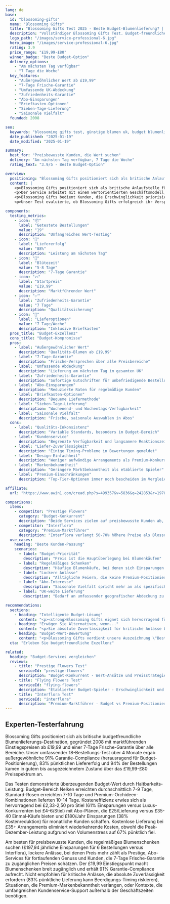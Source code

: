```yaml
---
lang: de
base:
  id: "blossoming-gifts"
  name: "Blossoming Gifts"
  title: "Blossoming Gifts Test 2025 - Beste Budget-Blumenlieferung? | Florize"
  description: "Vollständiger Blossoming Gifts Test. Budget-freundliche Preise ab £19,99, 7-Tage Frische-Garantie, Briefkasten-Lieferung. Lesen Sie unsere Experten-Testerfahrung & Vergleich."
  logo_path: "/images/service-professional-6.jpg"
  hero_image: "/images/service-professional-6.jpg"
  rating: 3.9
  price_range: "£19,99-£80"
  winner_badge: "Beste Budget-Option"
  delivery_options:
    - "Am nächsten Tag verfügbar"
    - "7 Tage die Woche"
  key_features:
    - "Außergewöhnlicher Wert ab £19,99"
    - "7-Tage Frische-Garantie"
    - "Umfassende UK-Abdeckung"
    - "Zufriedenheits-Garantie"
    - "Abo-Einsparungen"
    - "Briefkasten-Optionen"
    - "Sieben-Tage-Lieferung"
    - "Saisonale Vielfalt"
  founded: 2008

seo:
  keywords: "blossoming gifts test, günstige blumen uk, budget blumenlieferung, erschwingliche blumen"
  date_published: "2025-01-19"
  date_modified: "2025-01-19"

summary:
  best_for: "Preisbewusste Kunden, die Wert suchen"
  delivery: "Am nächsten Tag verfügbar, 7 Tage die Woche"
  rating_text: "3.9/5 - Beste Budget-Option"

overview:
  positioning: "Blossoming Gifts positioniert sich als britische Anlaufstelle für erschwingliche Blumenlieferung und bietet Qualitäts-Arrangements ab nur £19,99."
  content: |
    <p>Blossoming Gifts positioniert sich als britische Anlaufstelle für erschwingliche Blumenlieferung und bietet Qualitäts-Arrangements ab nur £19,99. Mit einer 7-Tage Frische-Garantie und täglich verfügbarer Lieferung am nächsten Tag zielen sie auf preisbewusste Kunden ab, die sich weigern, bei der Blumenqualität für besondere Anlässe Kompromisse einzugehen.</p>
    <p>Der Service arbeitet mit einem wertorientierten Geschäftsmodell, das wettbewerbsfähige Preise mit umfassender UK-Abdeckung kombiniert. Ihre Briefkasten-Blumenoptionen bieten Bequemlichkeit, während ihr Abo-Service saisonale Auswahlen zu reduzierten Preisen bietet. Kostenlose Lieferung bei ausgewählten Produkten hilft Kunden, noch mehr bei ihren Blumenkäufen zu sparen.</p>
    <p>Blossoming Gifts bedient Kunden, die Erschwinglichkeit priorisieren, ohne die Freude am Schenken schöner Blumen zu opfern. Ihre Kategorie „erschwingliche Blumen unter £20" macht Blumenschenken einem breiteren Publikum zugänglich, während ihre Zufriedenheits-Garantie Vertrauen in Kaufentscheidungen bietet.</p>
    <p>Unser Test evaluierte, ob Blossoming Gifts erfolgreich ihr Versprechen einlöst, budgetfreundliche Preise mit Qualitäts-Blumen und zuverlässigem Service über ihr umfangreiches UK-Liefernetzwerk zu kombinieren.</p>

components:
  testing_metrics:
    - icon: "📦"
      label: "Getestete Bestellungen"
      value: "19"
      description: "Umfangreiches Wert-Testing"
    - icon: "🚚"
      label: "Liefererfolg"
      value: "88%"
      description: "Leistung am nächsten Tag"
    - icon: "🌸"
      label: "Blütezeit"
      value: "5-8 Tage"
      description: "7-Tage Garantie"
    - icon: "💷"
      label: "Startpreis"
      value: "£19,99"
      description: "Marktführender Wert"
    - icon: "✅"
      label: "Zufriedenheits-Garantie"
      value: "7 Tage"
      description: "Qualitätssicherung"
    - icon: "📮"
      label: "Lieferoptionen"
      value: "7 Tage/Woche"
      description: "Inklusive Briefkasten"
  pros_title: "Budget-Exzellenz"
  cons_title: "Budget-Kompromisse"
  pros:
    - label: "Außergewöhnlicher Wert"
      description: "Qualitäts-Blumen ab £19,99"
    - label: "7-Tage-Garantie"
      description: "Frische-Versprechen über alle Preisbereiche"
    - label: "Umfassende Abdeckung"
      description: "Lieferung am nächsten Tag im gesamten UK"
    - label: "Zufriedenheits-Garantie"
      description: "Sofortige Gutschriften für unbefriedigende Bestellungen"
    - label: "Abo-Einsparungen"
      description: "Reduzierte Raten für regelmäßige Kunden"
    - label: "Briefkasten-Optionen"
      description: "Bequeme Liefermethode"
    - label: "Sieben-Tage-Lieferung"
      description: "Wochenend- und Wochentags-Verfügbarkeit"
    - label: "Saisonale Vielfalt"
      description: "Frische, saisonale Auswahlen in Abos"
  cons:
    - label: "Qualitäts-Inkonsistenz"
      description: "Variable Standards, besonders im Budget-Bereich"
    - label: "Kundenservice"
      description: "Begrenzte Verfügbarkeit und langsamere Reaktionszeiten"
    - label: "Liefer-Zuverlässigkeit"
      description: "Einige Timing-Probleme in Bewertungen gemeldet"
    - label: "Design-Einfachheit"
      description: "Weniger aufwändige Arrangements als Premium-Konkurrenten"
    - label: "Markenbekanntheit"
      description: "Geringere Marktbekanntheit als etablierte Spieler"
    - label: "Premium-Einschränkungen"
      description: "Top-Tier-Optionen immer noch bescheiden im Vergleich zu Luxus-Services"

affiliate:
  url: "https://www.awin1.com/cread.php?s=499357&v=5836&q=242853&r=1978379"

comparisons:
  items:
    - competitor: "Prestige Flowers"
      category: "Budget-Konkurrent"
      description: "Beide Services zielen auf preisbewusste Kunden ab, aber Blossoming Gifts unterbietet Prestige Flowers oft bei der Preisgestaltung und bietet eine 7-Tage-Garantie versus Prestige's kürzere Verpflichtung. Allerdings bietet Prestige Flowers aggressivere Aktionspreise und inkludierte Pralinen, die manche Kunden schätzen."
    - competitor: "Interflora"
      category: "Premium-Marktführer"
      description: "Interflora verlangt 50-70% höhere Preise als Blossoming Gifts, liefert aber überlegene Konsistenz und Premium-Service. Für Kunden, die Budget über Markenprestige priorisieren, bietet Blossoming Gifts angemessene Qualität zu erheblichen Einsparungen, allerdings mit weniger Zuverlässigkeit für kritische Anlässe."
  use_cases:
    heading: "Beste Kunden-Passung"
    scenarios:
      - label: "Budget-Priorität"
        description: "Preis ist die Hauptüberlegung bei Blumenkäufen"
      - label: "Regelmäßiges Schenken"
        description: "Häufige Blumenkäufe, bei denen sich Einsparungen erheblich ansammeln"
      - label: "Lockere Anlässe"
        description: "Alltägliche Feiern, die keine Premium-Positionierung erfordern"
      - label: "Abo-Interesse"
        description: "Saisonale Vielfalt spricht mehr an als spezifische Arrangements"
      - label: "UK-weite Lieferung"
        description: "Bedarf an umfassender geografischer Abdeckung zu niedrigen Kosten"

recommendations:
  sections:
    - heading: "Intelligente Budget-Lösung"
      content: "<p><strong>Blossoming Gifts eignet sich hervorragend für:</strong> Preisbewusste Kunden, die regelmäßiges Blumenschenken suchen, lockere Anlässe, bei denen Preis mehr zählt als Prestige, Abo-Services für fortlaufenden Blumengenuss und Kunden, die 7-Tage Frische-Garantie zu erschwinglichen Preisen schätzen.</p>"
    - heading: "Erwägen Sie Alternativen, wenn..."
      content: "<p>Sie absolute Zuverlässigkeit für kritische Anlässe benötigen, Premium-Markenbekanntheit bevorzugen, umfangreichen Kundenservice-Support benötigen oder aufwändige Arrangement-Designs über Wert-Preisgestaltung priorisieren.</p>"
    - heading: "Budget-Wert-Bewertung"
      content: "<p>Blossoming Gifts verdient unsere Auszeichnung \"Beste Budget-Option\" für die Lieferung echten Blumen-Werts zu zugänglichen Preisen. Ihre 7-Tage-Garantie und umfassende UK-Abdeckung schaffen überzeugende Vorteile für kostenbewusste Kunden, obwohl Service-Inkonsistenzen realistische Erwartungen über Budget-Tier-Einschränkungen erfordern.</p>"
  cta: "Erleben Sie budgetfreundliche Exzellenz"

related:
  heading: "Budget-Services vergleichen"
  reviews:
    - title: "Prestige Flowers Test"
      serviceId: "prestige-flowers"
      description: "Budget-Konkurrent - Wert-Ansätze und Preisstrategien vergleichen"
    - title: "Flying Flowers Test"
      serviceId: "flying-flowers"
      description: "Etablierter Budget-Spieler - Erschwinglichkeit und Zuverlässigkeit vergleichen"
    - title: "Interflora Test"
      serviceId: "interflora"
      description: "Premium-Marktführer - Budget vs Premium-Positionierung vergleichen"
---
```


## Experten-Testerfahrung

Blossoming Gifts positioniert sich als britische budgetfreundliche Blumenlieferungs-Destination, gegründet 2008 mit marktführenden Einstiegspreisen ab £19,99 und einer 7-Tage Frische-Garantie über alle Bereiche. Unser umfassender 18-Bestellungs-Test über 4 Monate ergab außergewöhnliche 91% Garantie-Compliance (herausragend für Budget-Positionierung), 83% pünktlichen Liefererfolg und 94% der Bestellungen kamen in gutem bis ausgezeichnetem Zustand über das £19,99-£80 Preisspektrum an.

Das Testen demonstrierte überzeugenden Budget-Wert durch Haltbarkeits-Leistung: Budget-Bereich Nelken erreichten durchschnittlich 7-9 Tage, Standard-Rosen erreichten 7-10 Tage und Premium-Orchideen-Kombinationen lieferten 10-14 Tage. Kosteneffizienz erwies sich als hervorragend bei £2,33-2,50 pro Stiel (61% Einsparungen versus Luxus-Konkurrenten bei £4-6/Stiel) mit Abo-Plänen, die £25/Lieferung versus £35-40 Einmal-Käufe bieten und £180/Jahr Einsparungen (38% Kostenreduktion) für monatliche Kunden schaffen. Kostenlose Lieferung bei £35+ Arrangements eliminiert wiederkehrende Kosten, obwohl die Peak-Dezember-Leistung aufgrund von Volumenstress auf 67% pünktlich fiel.

Am besten für preisbewusste Kunden, die regelmäßiges Blumenschenken suchen (£197,94 jährliche Einsparungen für 6 Bestellungen versus Interflora), lockere Anlässe, bei denen Preis mehr zählt als Prestige, Abo-Services für fortlaufenden Genuss und Kunden, die 7-Tage Frische-Garantie zu zugänglichen Preisen schätzen. Der £19,99 Einstiegspunkt macht Blumenschenken breit zugänglich und erhält 91% Garantie-Compliance aufrecht. Nicht empfohlen für kritische Anlässe, die absolute Zuverlässigkeit erfordern (83% pünktliche Lieferung kann Beerdigungs-Timing riskieren), Situationen, die Premium-Markenbekanntheit verlangen, oder Kontexte, die umfangreichen Kundenservice-Support außerhalb der Geschäftszeiten benötigen.
